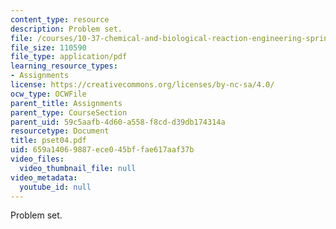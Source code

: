```yaml
---
content_type: resource
description: Problem set.
file: /courses/10-37-chemical-and-biological-reaction-engineering-spring-2007/659a14069887ece045bffae617aaf37b_pset04.pdf
file_size: 110590
file_type: application/pdf
learning_resource_types:
- Assignments
license: https://creativecommons.org/licenses/by-nc-sa/4.0/
ocw_type: OCWFile
parent_title: Assignments
parent_type: CourseSection
parent_uid: 59c5aafb-4d60-a558-f8cd-d39db174314a
resourcetype: Document
title: pset04.pdf
uid: 659a1406-9887-ece0-45bf-fae617aaf37b
video_files:
  video_thumbnail_file: null
video_metadata:
  youtube_id: null
---
```

Problem set.